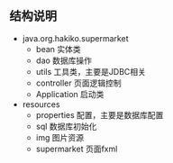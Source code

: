 ## 结构说明  

- java.org.hakiko.supermarket  
  - bean        实体类
  - dao         数据库操作
  - utils       工具类，主要是JDBC相关
  - controller  页面逻辑控制
  - Application 启动类
- resources
  - properties  配置，主要是数据库配置
  - sql         数据库初始化
  - img         图片资源
  - supermarket 页面fxml